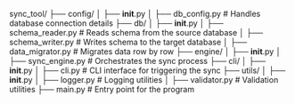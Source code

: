 sync_tool/
├── config/
│   ├── __init__.py
│   ├── db_config.py         # Handles database connection details
├── db/
│   ├── __init__.py
│   ├── schema_reader.py     # Reads schema from the source database
│   ├── schema_writer.py     # Writes schema to the target database
│   ├── data_migrator.py     # Migrates data row by row
├── engine/
│   ├── __init__.py
│   ├── sync_engine.py       # Orchestrates the sync process
├── cli/
│   ├── __init__.py
│   ├── cli.py               # CLI interface for triggering the sync
├── utils/
│   ├── __init__.py
│   ├── logger.py            # Logging utilities
│   ├── validator.py         # Validation utilities
├── main.py                  # Entry point for the program